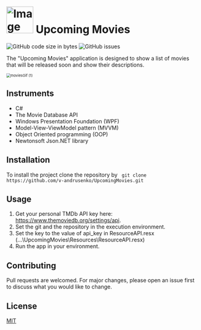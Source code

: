 # <img src="https://github.com/v-andrusenko/UpcomingMovies/blob/master/Resources/Images/movies_light.png?raw=true" alt="Image" width="70" /> Upcoming Movies

![GitHub code size in bytes](https://img.shields.io/github/repo-size/v-andrusenko/UpcomingMovies) ![GitHub issues](https://img.shields.io/github/downloads/v-andrusenko/UpcomingMovies/total)

The "Upcoming Movies" application is designed to show a list of movies that will be released soon and show their descriptions.

<img src="https://user-images.githubusercontent.com/70683676/121805537-5dec0480-cc54-11eb-8982-b6d1a863829e.gif" alt="moviesGif (1)" style="zoom: 67%;" /> 

## Instruments

- C#
- The Movie Database API
- Windows Presentation Foundation (WPF)
- Model-View-ViewModel pattern (MVVM)
- Object Oriented programming (OOP)
- Newtonsoft Json.NET library

## Installation

To install the project clone the repository by ``` git clone https://github.com/v-andrusenko/UpcomingMovies.git```

## Usage

1. Get your personal TMDb API key here: https://www.themoviedb.org/settings/api.
2. Set the git and the repository in the execution environment.
3. Set the key to the value of api_key in ResourceAPI.resx (...\UpcomingMovies\Resources\ResourceAPI.resx)
4. Run the app in your environment.

## Contributing

Pull requests are welcomed. For major changes, please open an issue first to discuss what you would like to change.

## License

[MIT](https://choosealicense.com/licenses/mit/)

